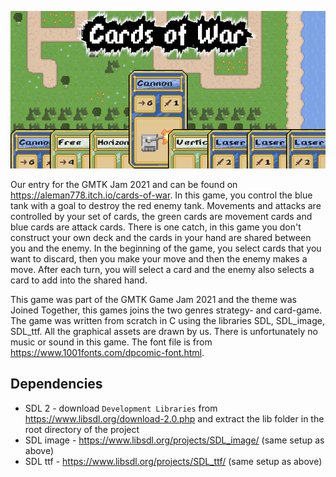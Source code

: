 ![cover.png](https://raw.githubusercontent.com/Aleman778/Cards-of-War/main/cover.png)

Our entry for the GMTK Jam 2021 and can be found on https://aleman778.itch.io/cards-of-war.
In this game, you control the blue tank with a goal to destroy the red enemy tank. Movements and attacks are controlled by your set of cards, the green cards are movement cards and blue cards are attack cards. There is one catch, in this game you don't construct your own deck and the cards in your hand are shared between you and the enemy. In the beginning of the game, you select cards that you want to discard, then you make your move and then the enemy makes a move. After each turn, you will select a card and the enemy also selects a card to add into the shared hand.

This game was part of the GMTK Game Jam 2021 and the theme was Joined Together, this games joins the two genres strategy- and card-game. The game was written from scratch in C using the libraries SDL, SDL_image, SDL_ttf. All the graphical assets are drawn by us. There is unfortunately no music or sound in this game. The font file is from https://www.1001fonts.com/dpcomic-font.html.

## Dependencies
- SDL 2 - download `Development Libraries` from https://www.libsdl.org/download-2.0.php and extract the lib folder in the root directory of the project
- SDL image - https://www.libsdl.org/projects/SDL_image/ (same setup as above)
- SDL ttf - https://www.libsdl.org/projects/SDL_ttf/ (same setup as above)

